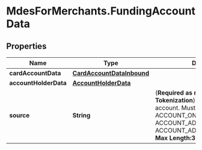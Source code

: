 # MdesForMerchants.FundingAccountData

## Properties

Name | Type | Description | Notes
------------ | ------------- | ------------- | -------------
**cardAccountData** | [**CardAccountDataInbound**](CardAccountDataInbound.md) |  | [optional] 
**accountHolderData** | [**AccountHolderData**](AccountHolderData.md) |  | [optional] 
**source** | **String** | (__Required as minimum for Tokenization__)  The source of the account. Must be one of   * ACCOUNT_ON_FILE   * ACCOUNT_ADDED_MANUALLY   * ACCOUNT_ADDED_VIA_APPLICATION  __Max Length:32__  | [optional] 


